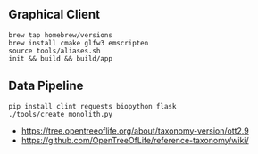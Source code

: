 ## Graphical Client

```
brew tap homebrew/versions
brew install cmake glfw3 emscripten
source tools/aliases.sh
init && build && build/app
```

## Data Pipeline

```
pip install clint requests biopython flask
./tools/create_monolith.py
```

- https://tree.opentreeoflife.org/about/taxonomy-version/ott2.9
- https://github.com/OpenTreeOfLife/reference-taxonomy/wiki/
